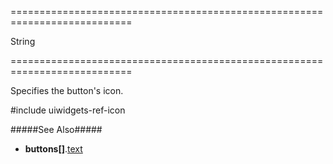 ===========================================================================
<!--type-->String<!--/type-->
===========================================================================

<!--shortDescription-->
Specifies the button's icon.
<!--/shortDescription-->

<!--fullDescription-->
#include uiwidgets-ref-icon

#####See Also#####
- **buttons[]**.[text]({basewidgetpath}/Configuration/columns/buttons/#text)
<!--/fullDescription-->